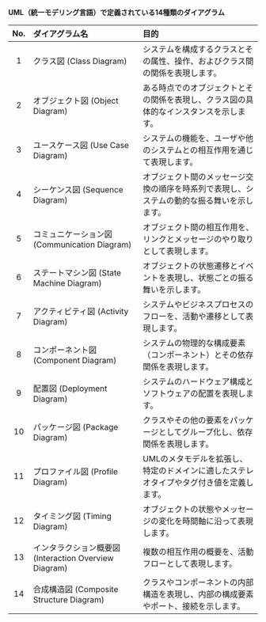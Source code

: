 **UML（統一モデリング言語）で定義されている14種類のダイアグラム**

| No. | ダイアグラム名 | 目的 |
|:--:|:---|:---|
| 1 | クラス図 (Class Diagram) | システムを構成するクラスとその属性、操作、およびクラス間の関係を表現します。 |
| 2 | オブジェクト図 (Object Diagram) | ある時点でのオブジェクトとその関係を表現し、クラス図の具体的なインスタンスを示します。 |
| 3 | ユースケース図 (Use Case Diagram) | システムの機能を、ユーザや他のシステムとの相互作用を通じて表現します。 |
| 4 | シーケンス図 (Sequence Diagram) | オブジェクト間のメッセージ交換の順序を時系列で表現し、システムの動的な振る舞いを示します。 |
| 5 | コミュニケーション図 (Communication Diagram) | オブジェクト間の相互作用を、リンクとメッセージのやり取りとして表現します。 |
| 6 | ステートマシン図 (State Machine Diagram) | オブジェクトの状態遷移とイベントを表現し、状態ごとの振る舞いを示します。 |
| 7 | アクティビティ図 (Activity Diagram) | システムやビジネスプロセスのフローを、活動や遷移として表現します。 |
| 8 | コンポーネント図 (Component Diagram) | システムの物理的な構成要素（コンポーネント）とその依存関係を表現します。 |
| 9 | 配置図 (Deployment Diagram) | システムのハードウェア構成とソフトウェアの配置を表現します。 |
| 10 | パッケージ図 (Package Diagram) | クラスやその他の要素をパッケージとしてグループ化し、依存関係を表現します。 |
| 11 | プロファイル図 (Profile Diagram) | UMLのメタモデルを拡張し、特定のドメインに適したステレオタイプやタグ付き値を定義します。 |
| 12 | タイミング図 (Timing Diagram) | オブジェクトの状態やメッセージの変化を時間軸に沿って表現します。 |
| 13 | インタラクション概要図 (Interaction Overview Diagram) | 複数の相互作用の概要を、活動フローとして表現します。 |
| 14 | 合成構造図 (Composite Structure Diagram) | クラスやコンポーネントの内部構造を表現し、内部の構成要素やポート、接続を示します。 |
